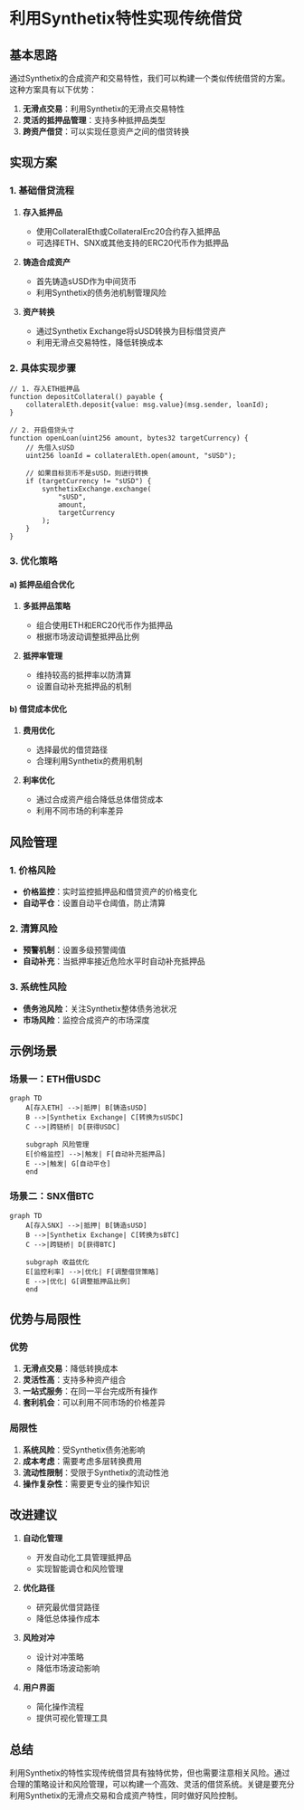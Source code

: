 # 利用Synthetix特性实现传统借贷

## 基本思路

通过Synthetix的合成资产和交易特性，我们可以构建一个类似传统借贷的方案。这种方案具有以下优势：

1. **无滑点交易**：利用Synthetix的无滑点交易特性
2. **灵活的抵押品管理**：支持多种抵押品类型
3. **跨资产借贷**：可以实现任意资产之间的借贷转换

## 实现方案

### 1. 基础借贷流程

1. **存入抵押品**
   - 使用CollateralEth或CollateralErc20合约存入抵押品
   - 可选择ETH、SNX或其他支持的ERC20代币作为抵押品

2. **铸造合成资产**
   - 首先铸造sUSD作为中间货币
   - 利用Synthetix的债务池机制管理风险

3. **资产转换**
   - 通过Synthetix Exchange将sUSD转换为目标借贷资产
   - 利用无滑点交易特性，降低转换成本

### 2. 具体实现步骤

```solidity
// 1. 存入ETH抵押品
function depositCollateral() payable {
    collateralEth.deposit{value: msg.value}(msg.sender, loanId);
}

// 2. 开启借贷头寸
function openLoan(uint256 amount, bytes32 targetCurrency) {
    // 先借入sUSD
    uint256 loanId = collateralEth.open(amount, "sUSD");
    
    // 如果目标货币不是sUSD，则进行转换
    if (targetCurrency != "sUSD") {
        synthetixExchange.exchange(
            "sUSD",
            amount,
            targetCurrency
        );
    }
}
```

### 3. 优化策略

#### a) 抵押品组合优化

1. **多抵押品策略**
   - 组合使用ETH和ERC20代币作为抵押品
   - 根据市场波动调整抵押品比例

2. **抵押率管理**
   - 维持较高的抵押率以防清算
   - 设置自动补充抵押品的机制

#### b) 借贷成本优化

1. **费用优化**
   - 选择最优的借贷路径
   - 合理利用Synthetix的费用机制

2. **利率优化**
   - 通过合成资产组合降低总体借贷成本
   - 利用不同市场的利率差异

## 风险管理

### 1. 价格风险

- **价格监控**：实时监控抵押品和借贷资产的价格变化
- **自动平仓**：设置自动平仓阈值，防止清算

### 2. 清算风险

- **预警机制**：设置多级预警阈值
- **自动补充**：当抵押率接近危险水平时自动补充抵押品

### 3. 系统性风险

- **债务池风险**：关注Synthetix整体债务池状况
- **市场风险**：监控合成资产的市场深度

## 示例场景

### 场景一：ETH借USDC

```mermaid
graph TD
    A[存入ETH] -->|抵押| B[铸造sUSD]
    B -->|Synthetix Exchange| C[转换为sUSDC]
    C -->|跨链桥| D[获得USDC]
    
    subgraph 风险管理
    E[价格监控] -->|触发| F[自动补充抵押品]
    E -->|触发| G[自动平仓]
    end
```

### 场景二：SNX借BTC

```mermaid
graph TD
    A[存入SNX] -->|抵押| B[铸造sUSD]
    B -->|Synthetix Exchange| C[转换为sBTC]
    C -->|跨链桥| D[获得BTC]
    
    subgraph 收益优化
    E[监控利率] -->|优化| F[调整借贷策略]
    E -->|优化| G[调整抵押品比例]
    end
```

## 优势与局限性

### 优势

1. **无滑点交易**：降低转换成本
2. **灵活性高**：支持多种资产组合
3. **一站式服务**：在同一平台完成所有操作
4. **套利机会**：可以利用不同市场的价格差异

### 局限性

1. **系统风险**：受Synthetix债务池影响
2. **成本考虑**：需要考虑多层转换费用
3. **流动性限制**：受限于Synthetix的流动性池
4. **操作复杂性**：需要更专业的操作知识

## 改进建议

1. **自动化管理**
   - 开发自动化工具管理抵押品
   - 实现智能调仓和风险管理

2. **优化路径**
   - 研究最优借贷路径
   - 降低总体操作成本

3. **风险对冲**
   - 设计对冲策略
   - 降低市场波动影响

4. **用户界面**
   - 简化操作流程
   - 提供可视化管理工具

## 总结

利用Synthetix的特性实现传统借贷具有独特优势，但也需要注意相关风险。通过合理的策略设计和风险管理，可以构建一个高效、灵活的借贷系统。关键是要充分利用Synthetix的无滑点交易和合成资产特性，同时做好风险控制。 